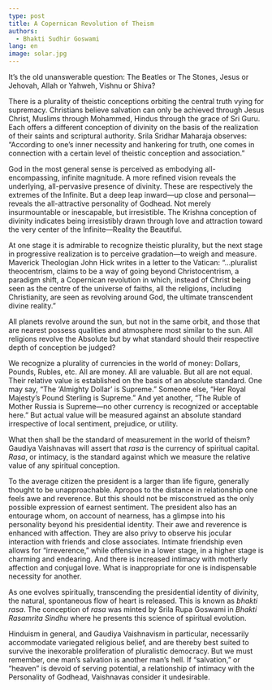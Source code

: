 ```yaml
---
type: post
title: A Copernican Revolution of Theism
authors:
  - Bhakti Sudhir Goswami
lang: en
image: solar.jpg
---
```


It’s the old unanswerable question: The Beatles or The Stones, Jesus or Jehovah, Allah or Yahweh, Vishnu or Shiva?

There is a plurality of theistic conceptions orbiting the central truth vying for supremacy. Christians believe salvation can only be achieved through Jesus Christ, Muslims through Mohammed, Hindus through the grace of Sri Guru. Each offers a different conception of divinity on the basis of the realization of their saints and scriptural authority. Srila Sridhar Maharaja observes: “According to one’s inner necessity and hankering for truth, one comes in connection with a certain level of theistic conception and association.”

God in the most general sense is perceived as embodying all-encompassing, infinite magnitude. A more refined vision reveals the underlying, all-pervasive presence of divinity. These are respectively the extremes of the Infinite. But a deep leap inward—up close and personal—reveals the all-attractive personality of Godhead. Not merely insurmountable or inescapable, but irresistible. The Krishna conception of divinity indicates being irresistibly drawn through love and attraction toward the very center of the Infinite—Reality the Beautiful.

At one stage it is admirable to recognize theistic plurality, but the next stage in progressive realization is to perceive gradation—to weigh and measure. Maverick Theologian John Hick writes in a letter to the Vatican: “…pluralist theocentrism, claims to be a way of going beyond Christocentrism, a paradigm shift, a Copernican revolution in which, instead of Christ being seen as the centre of the universe of faiths, all the religions, including Christianity, are seen as revolving around God, the ultimate transcendent divine reality.”

All planets revolve around the sun, but not in the same orbit, and those that are nearest possess qualities and atmosphere most similar to the sun. All religions revolve the Absolute but by what standard should their respective depth of conception be judged?

We recognize a plurality of currencies in the world of money: Dollars, Pounds, Rubles, etc. All are money. All are valuable. But all are not equal. Their relative value is established on the basis of an absolute standard. One may say, “The ‘Almighty Dollar’ is Supreme.” Someone else, “Her Royal Majesty’s Pound Sterling is Supreme.” And yet another, “The Ruble of Mother Russia is Supreme—no other currency is recognized or acceptable here.” But actual value will be measured against an absolute standard irrespective of local sentiment, prejudice, or utility.

What then shall be the standard of measurement in the world of theism? Gaudiya Vaishnavas will assert that <i>rasa</i> is the currency of spiritual capital. <i>Rasa</i>, or intimacy, is the standard against which we measure the relative value of any spiritual conception.

To the average citizen the president is a larger than life figure, generally thought to be unapproachable. Apropos to the distance in relationship one feels awe and reverence. But this should not be misconstrued as the only possible expression of earnest sentiment. The president also has an entourage whom, on account of nearness, has a glimpse into his personality beyond his presidential identity. Their awe and reverence is enhanced with affection. They are also privy to observe his jocular interaction with friends and close associates. Intimate friendship even allows for “irreverence,” while offensive in a lower stage, in a higher stage is charming and endearing. And there is increased intimacy with motherly affection and conjugal love. What is inappropriate for one is indispensable necessity for another.

As one evolves spiritually, transcending the presidential identity of divinity, the natural, spontaneous flow of heart is released. This is known as <i>bhakti rasa</i>. The conception of <i>rasa</i> was minted by Srila Rupa Goswami in <i>Bhakti Rasamrita Sindhu</i> where he presents this science of spiritual evolution.

Hinduism in general, and Gaudiya Vaishnavism in particular, necessarily accommodate variegated religious belief, and are thereby best suited to survive the inexorable proliferation of pluralistic democracy. But we must remember, one man’s salvation is another man’s hell. If “salvation,” or “heaven” is devoid of serving potential, a relationship of intimacy with the Personality of Godhead, Vaishnavas consider it undesirable.
